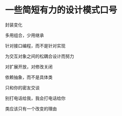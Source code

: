 # 一些简短有力的设计模式口号

封装变化

多用组合，少用继承

针对接口编程，而不是针对实现

为交互对象之间的松耦合设计而努力

对扩展开放，对修改关闭

依赖抽象，而不是具体类

只和你的密友交谈

别打电话给我，我会打电话给你

类应该只有一个改变的理由